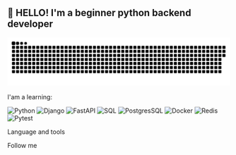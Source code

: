 ## 👋 HELLO! I'm a beginner python backend developer

[![Header](https://github.com/lev1nzz/lev1nzz/blob/main/assets/github-snake.svg)](https://github.com/lev1nzz/all-sorts-of-programs)


I'am a learning:

![Python]( https://img.shields.io/badge/%20Python-000080)
![Django]( https://img.shields.io/badge/%20Django-228B22)
![FastAPI]( https://img.shields.io/badge/%20FastApi-808080)
![SQL]( https://img.shields.io/badge/%20SQL-008080)
![PostgresSQL]( https://img.shields.io/badge/%20PostgresSQL-87CEEB)
![Docker]( https://img.shields.io/badge/%20Docker-00FFFF)
![Redis]( https://img.shields.io/badge/%20Redis-#FF4500)
![Pytest]( https://img.shields.io/badge/%20Pytest-5F9EA0)



Language and tools

Follow me